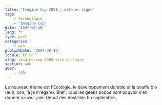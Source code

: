 ```yaml
---
title: 'Imagine Cup 2008 : site en ligne'
tags:
    - Technologie
    - 'Imagine Cup'
date: '2007-08-10'
lang: fr
type: post
categories:
    - web
publishDate: '2007-08-10'
locale: fr_FR
slug: imagine-cup-2008-site-en-ligne
section: web
2007:
    - '08'
---
```


Le nouveau thème est l'Écologie, le développement durable et la bouffe bio (euh, non, là je m'égare). Bref&nbsp;: tous les geeks bobos vont pouvoir s'en donner à cœur joie. Début des hostilités fin septembre.